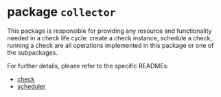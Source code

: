 # package `collector`

This package is responsible for providing any resource and functionality needed in a check
life cycle: create a check instance, schedule a check, running
a check are all operations implemented in this package or one of the subpackages.

For further details, please refer to the specific READMEs:

* [check](check/README.md)
* [scheduler](scheduler/README.md)
